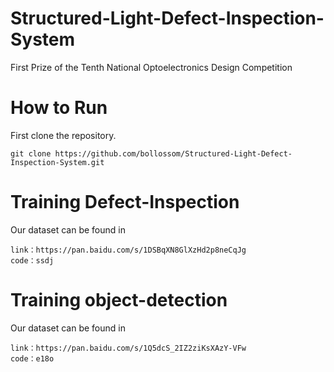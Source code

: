# Structured-Light-Defect-Inspection-System
First Prize of the Tenth National Optoelectronics Design Competition
# How to Run
First clone the repository.
~~~
git clone https://github.com/bollossom/Structured-Light-Defect-Inspection-System.git
~~~

# Training  Defect-Inspection
Our dataset can be found in 
~~~
link：https://pan.baidu.com/s/1DSBqXN8GlXzHd2p8neCqJg 
code：ssdj
~~~
# Training  object-detection
Our dataset can be found in 
~~~
link：https://pan.baidu.com/s/1Q5dcS_2IZ2ziKsXAzY-VFw 
code：e18o
~~~
